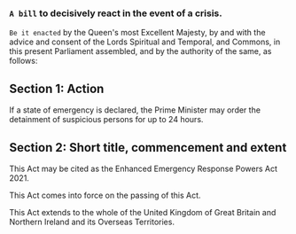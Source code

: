 ### `A bill` to decisively react in the event of a crisis.

`Be it enacted` by the Queen's most Excellent Majesty, by and with the advice and consent of the Lords Spiritual and Temporal, and Commons, in this present Parliament assembled, and by the authority of the same, as follows:

## Section 1: Action
If a state of emergency is declared, the Prime Minister may order the detainment of suspicious persons for up to 24 hours.

## Section 2: Short title, commencement and extent
This Act may be cited as the Enhanced Emergency Response Powers Act 2021.

This Act comes into force on the passing of this Act.

This Act extends to the whole of the United Kingdom of Great Britain and Northern Ireland and its Overseas Territories.
